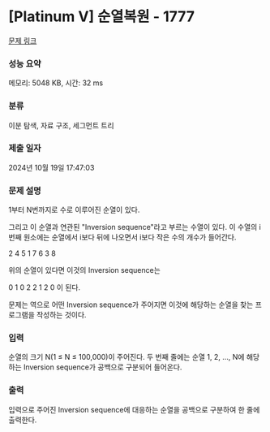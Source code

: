 # [Platinum V] 순열복원 - 1777 

[문제 링크](https://www.acmicpc.net/problem/1777) 

### 성능 요약

메모리: 5048 KB, 시간: 32 ms

### 분류

이분 탐색, 자료 구조, 세그먼트 트리

### 제출 일자

2024년 10월 19일 17:47:03

### 문제 설명

<p>1부터 N번까지로 수로 이루어진 순열이 있다.</p>

<p>그리고 이 순열과 연관된 "Inversion sequence"라고 부르는 수열이 있다. 이 수열의 i번째 원소에는 순열에서 i보다 뒤에 나오면서 i보다 작은 수의 개수가 들어간다.</p>

<p>2  4  5  1  7  6  3  8</p>

<p>위의 순열이 있다면 이것의 Inversion sequence는</p>

<p>0  1  0  2  2  1  2  0 이 된다.</p>

<p>문제는 역으로 어떤 Inversion sequence가 주어지면 이것에 해당하는 순열을 찾는 프로그램을 작성하는 것이다.</p>

### 입력 

 <p>순열의 크기 N(1 ≤ N ≤ 100,000)이 주어진다. 두 번째 줄에는 순열 1, 2, …, N에 해당하는 Inversion sequence가 공백으로 구분되어 들어온다.</p>

### 출력 

 <p>입력으로 주어진 Inversion sequence에 대응하는 순열을 공백으로 구분하여 한 줄에 출력한다.</p>

